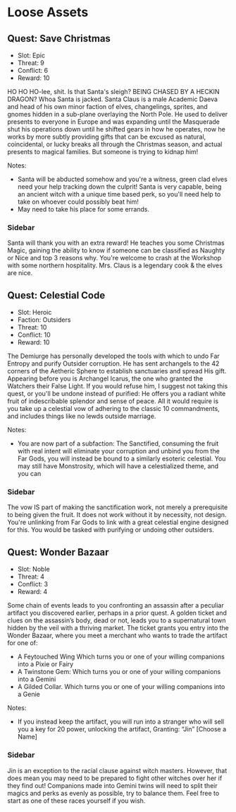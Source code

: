 # Loose Assets


## Quest: Save Christmas
- Slot: Epic
- Threat: 9
- Conflict: 6
- Reward: 10

HO HO HO-lee, shit. Is that Santa's sleigh? BEING CHASED BY A HECKIN DRAGON? Whoa Santa is jacked. Santa Claus is a male Academic Daeva and head of his own minor faction of elves, changelings, sprites, and gnomes hidden in a sub-plane overlaying the North Pole. He used to deliver presents to everyone in Europe and was expanding until the Masquerade shut his operations down until he shifted gears in how he operates, now he works by more subtly providing gifts that can be excused as natural, coincidental, or lucky breaks all through the Christmas season, and actual presents to magical families. But someone is trying to kidnap him!

Notes:
+ Santa will be abducted somehow and you're a witness, green clad elves need your help tracking down the culprit! Santa is very capable, being an ancient witch with a unique time based perk, so you'll need help to take on whoever could possibly beat him!
+ May need to take his place for some errands.

### Sidebar
Santa will thank you with an extra reward! He teaches you some Christmas Magic, gaining the ability to know if someone can be classified as Naughty or Nice and top 3 reasons why. You're welcome to crash at the Workshop with some northern hospitality. Mrs. Claus is a legendary cook & the elves are nice.


## Quest: Celestial Code
- Slot: Heroic
- Faction: Outsiders
- Threat: 10
- Conflict: 10
- Reward: 10

The Demiurge has personally developed the tools with which to undo Far Entropy and purify Outsider corruption. He has sent archangels to the 42 corners of the Aetheric Sphere to establish sanctuaries and spread His gift. Appearing before you is Archangel Icarus, the one who granted the Watchers their False Light. If you would refuse him, I suggest not taking this quest, or you'll be undone instead of purified: He offers you a radiant white fruit of indescribable splendor and sense of peace. All it would require is you take up a celestial vow of adhering to the classic 10 commandments, and includes things like no lewds outside marriage.

Notes:
+ You are now part of a subfaction: The Sanctified, consuming the fruit with real intent will eliminate your corruption and unbind you from the Far Gods, you will instead be bound to a similarly esoteric celestial. You may still have Monstrosity, which will have a celestialized theme, and you can

### Sidebar
The vow IS part of making the sanctification work, not merely a prerequisite to being given the fruit. It does not work without it by necessity, not design. You're unlinking from Far Gods to link with a great celestial engine designed for this. 
You would be tasked with purifying or undoing other outsiders.


## Quest: Wonder Bazaar
- Slot: Noble
- Threat: 4
- Conflict: 3
- Reward: 4

Some chain of events leads to you confronting an assassin after a peculiar artifact you discovered earlier, perhaps in a prior quest. A golden ticket and clues on the assassin’s body, dead or not, leads you to a supernatural town hidden by the veil with a thriving market. The ticket grants you entry into the Wonder Bazaar, where you meet a merchant who wants to trade the artifact for one of:

- A Feytouched Wing Which turns you or one of your willing companions into a Pixie or Fairy
- A Twinstone Gem: Which turns you or one of your willing companions into a Gemini
- A Gilded Collar. Which turns you or one of your willing companions into a Genie

Notes:
+ If you instead keep the artifact, you will run into a stranger who will sell you a key for 20 power, unlocking the artifact, Granting: “Jin” [Choose a Name]

### Sidebar
Jin is an exception to the racial clause against witch masters. However, that does mean you may need to be prepared to fight other witches over her if they find out! 
Companions made into Gemini twins will need to split their magics and perks as evenly as possible, try to balance them. Feel free to start as one of these races yourself if you wish.
